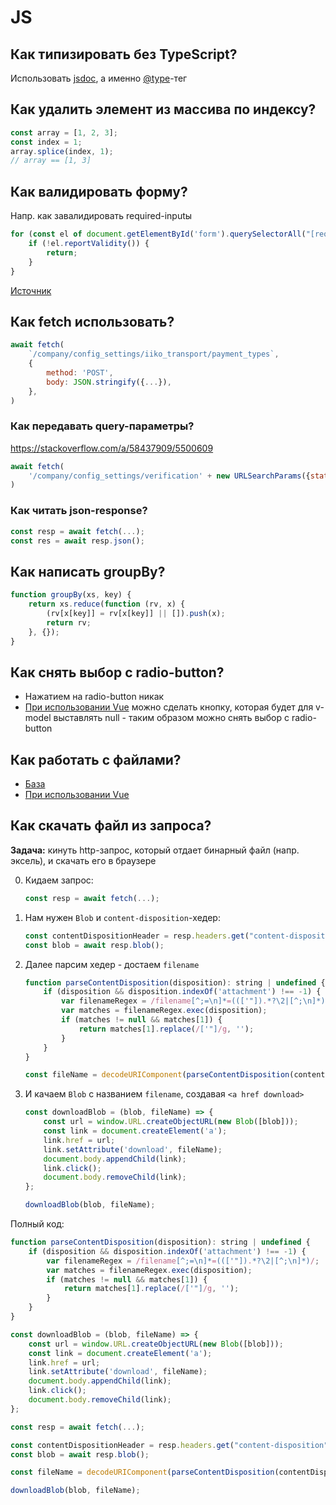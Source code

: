 # JS

## Как типизировать без TypeScript?

Использовать [jsdoc](https://jsdoc.app/), а именно [@type](https://jsdoc.app/tags-type.html)-тег

## Как удалить элемент из массива по индексу?

```js
const array = [1, 2, 3];
const index = 1;
array.splice(index, 1);
// array == [1, 3]
```

## Как валидировать форму?

Напр. как завалидировать required-inputы

```js
for (const el of document.getElementById('form').querySelectorAll("[required]")) {
    if (!el.reportValidity()) {
        return;
    }
}
```

[Источник](https://stackoverflow.com/a/67826542/5500609)

## Как fetch использовать?

```js
await fetch(
    `/company/config_settings/iiko_transport/payment_types`,
    {
        method: 'POST',
        body: JSON.stringify({...}),
    },
)
```

### Как передавать query-параметры?

https://stackoverflow.com/a/58437909/5500609

```js
await fetch(
    '/company/config_settings/verification' + new URLSearchParams({status: this.status}),
)
```

### Как читать json-response?

```js
const resp = await fetch(...);
const res = await resp.json();
```

## Как написать groupBy?

```js
function groupBy(xs, key) {
    return xs.reduce(function (rv, x) {
        (rv[x[key]] = rv[x[key]] || []).push(x);
        return rv;
    }, {});
}
```

## Как снять выбор с radio-button?

- Нажатием на radio-button никак
- [При использовании Vue](../Vue/index.md) можно сделать кнопку, которая будет для v-model выставлять null - таким образом
  можно снять
  выбор с radio-button

## Как работать с файлами?

- [База](https://developer.mozilla.org/en-US/docs/Web/API/File)
- [При использовании Vue](../Vue/index.md)

## Как скачать файл из запроса?

**Задача:** кинуть http-запрос, который отдает бинарный файл (напр. эксель), и скачать его в браузере

0. Кидаем запрос:
    
    ```js
    const resp = await fetch(...);
    ```

1. Нам нужен `Blob` и  `content-disposition`-хедер:

    ```js
    const contentDispositionHeader = resp.headers.get("content-disposition");
    const blob = await resp.blob();
    ```

2. Далее парсим хедер - достаем `filename`

    ```js
    function parseContentDisposition(disposition): string | undefined {
        if (disposition && disposition.indexOf('attachment') !== -1) {
            var filenameRegex = /filename[^;=\n]*=((['"]).*?\2|[^;\n]*)/;
            var matches = filenameRegex.exec(disposition);
            if (matches != null && matches[1]) {
                return matches[1].replace(/['"]/g, '');
            }
        }
    }
    
    const fileName = decodeURIComponent(parseContentDisposition(contentDispositionHeader));
    ```

3. И качаем `Blob` с названием `filename`, создавая `<a href download>`

    ```js
    const downloadBlob = (blob, fileName) => {
        const url = window.URL.createObjectURL(new Blob([blob]));
        const link = document.createElement('a');
        link.href = url;
        link.setAttribute('download', fileName);
        document.body.appendChild(link);
        link.click();
        document.body.removeChild(link);
    };
    
    downloadBlob(blob, fileName);
    
    ```

Полный код:

```js
function parseContentDisposition(disposition): string | undefined {
    if (disposition && disposition.indexOf('attachment') !== -1) {
        var filenameRegex = /filename[^;=\n]*=((['"]).*?\2|[^;\n]*)/;
        var matches = filenameRegex.exec(disposition);
        if (matches != null && matches[1]) {
            return matches[1].replace(/['"]/g, '');
        }
    }
}

const downloadBlob = (blob, fileName) => {
    const url = window.URL.createObjectURL(new Blob([blob]));
    const link = document.createElement('a');
    link.href = url;
    link.setAttribute('download', fileName);
    document.body.appendChild(link);
    link.click();
    document.body.removeChild(link);
};

const resp = await fetch(...);

const contentDispositionHeader = resp.headers.get("content-disposition");
const blob = await resp.blob();

const fileName = decodeURIComponent(parseContentDisposition(contentDispositionHeader));

downloadBlob(blob, fileName);
```